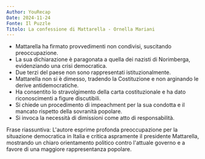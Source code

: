 ```yaml
---
Author: YouRecap
Date: 2024-11-24
Fonte: Il Puzzle
Titolo: La confessione di Mattarella - Ornella Mariani
---
```


- Mattarella ha firmato provvedimenti non condivisi, suscitando preoccupazione.
- La sua dichiarazione è paragonata a quella dei nazisti di Norimberga, evidenziando una crisi democratica.
- Due terzi del paese non sono rappresentati istituzionalmente.
- Mattarella non si è dimesso, tradendo la Costituzione e non arginando le derive antidemocratiche.
- Ha consentito lo stravolgimento della carta costituzionale e ha dato riconoscimenti a figure discutibili.
- Si chiede un procedimento di impeachment per la sua condotta e il mancato rispetto della sovranità popolare.
- Si invoca la necessità di dimissioni come atto di responsabilità.

Frase riassuntiva: L'autore esprime profonda preoccupazione per la situazione democratica in Italia e critica aspramente il presidente Mattarella, mostrando un chiaro orientamento politico contro l'attuale governo e a favore di una maggiore rappresentanza popolare.
